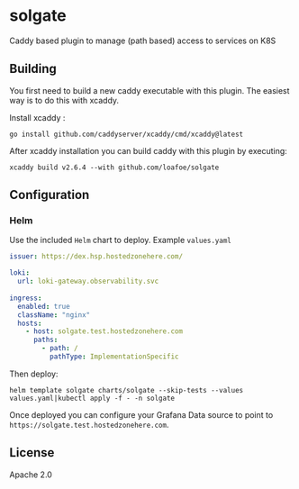 # solgate

Caddy based plugin to manage (path based) access to services on K8S

## Building

You first need to build a new caddy executable with this plugin. The easiest way is to do this with xcaddy.

Install xcaddy :

```shell
go install github.com/caddyserver/xcaddy/cmd/xcaddy@latest
```

After xcaddy installation you can build caddy with this plugin by executing:

```shell
xcaddy build v2.6.4 --with github.com/loafoe/solgate
```

## Configuration

### Helm

Use the included `Helm` chart to deploy. Example `values.yaml`

```yaml
issuer: https://dex.hsp.hostedzonehere.com/

loki:
  url: loki-gateway.observability.svc
  
ingress:
  enabled: true
  className: "nginx"
  hosts:
    - host: solgate.test.hostedzonehere.com
      paths:
        - path: /
          pathType: ImplementationSpecific
```

Then deploy:

```shell
helm template solgate charts/solgate --skip-tests --values values.yaml|kubectl apply -f - -n solgate
```

Once deployed you can configure your Grafana Data source to point to `https://solgate.test.hostedzonehere.com`.

## License

Apache 2.0

